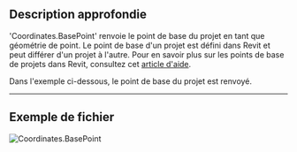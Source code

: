 ## Description approfondie
'Coordinates.BasePoint' renvoie le point de base du projet en tant que géométrie de point. Le point de base d'un projet est défini dans Revit et peut différer d'un projet à l'autre. Pour en savoir plus sur les points de base de projets dans Revit, consultez cet [article d'aide](https://help.autodesk.com/view/RVT/2025/FRA/?guid=GUID-30D76259-CC67-4498-B06B-91F7517F9B65).

Dans l'exemple ci-dessous, le point de base du projet est renvoyé.

___
## Exemple de fichier

![Coordinates.BasePoint](./Revit.Elements.Coordinates.BasePoint_img.jpg)
